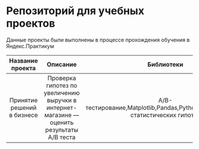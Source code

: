 # Репозиторий для учебных проектов

Данные проекты были выполнены в процессе прохождения обучения в Яндекс.Практикум

| Название проекта | Описание | Библиотеки |
| :--------------------: | :---------------------: |:---------------------------:|
| Принятие решений в бизнесе | Проверка гипотез по увеличению выручки в интернет-магазине — оценить результаты A/B теста | A/B-тестирование,Matplotlib,Pandas,Python,SciPy,проверка статистических гипотез|
